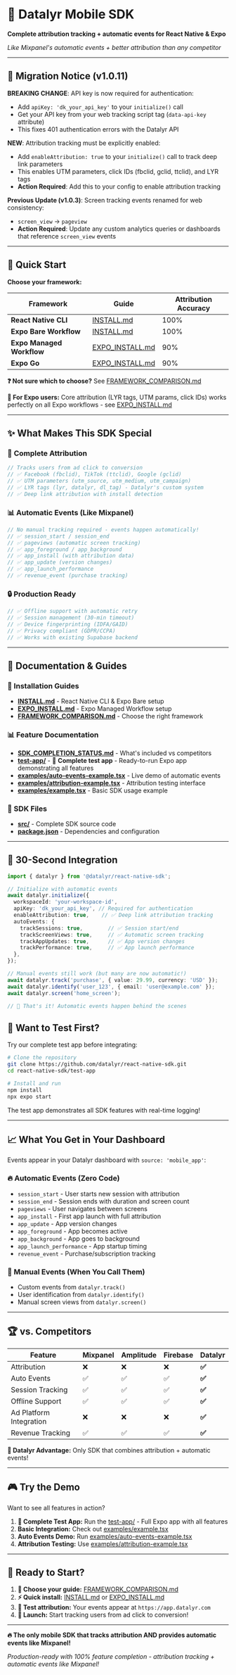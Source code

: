 # 📱 Datalyr Mobile SDK

**Complete attribution tracking + automatic events for React Native & Expo**

*Like Mixpanel's automatic events + better attribution than any competitor*

---

## 🚨 Migration Notice (v1.0.11)

**BREAKING CHANGE**: API key is now required for authentication:
- Add `apiKey: 'dk_your_api_key'` to your `initialize()` call
- Get your API key from your web tracking script tag (`data-api-key` attribute)
- This fixes 401 authentication errors with the Datalyr API

**NEW**: Attribution tracking must be explicitly enabled:
- Add `enableAttribution: true` to your `initialize()` call to track deep link parameters
- This enables UTM parameters, click IDs (fbclid, gclid, ttclid), and LYR tags
- **Action Required**: Add this to your config to enable attribution tracking

**Previous Update (v1.0.3)**: Screen tracking events renamed for web consistency:
- `screen_view` → `pageview` 
- **Action Required**: Update any custom analytics queries or dashboards that reference `screen_view` events

---

## 🚀 Quick Start

**Choose your framework:**

| Framework | Guide | Attribution Accuracy |
|-----------|-------|---------------------|
| **React Native CLI** | [INSTALL.md](https://github.com/datalyr/react-native-sdk/blob/main/INSTALL.md) | 100% |
| **Expo Bare Workflow** | [INSTALL.md](https://github.com/datalyr/react-native-sdk/blob/main/INSTALL.md) | 100% |
| **Expo Managed Workflow** | [EXPO_INSTALL.md](https://github.com/datalyr/react-native-sdk/blob/main/EXPO_INSTALL.md) | 90% |
| **Expo Go** | [EXPO_INSTALL.md](https://github.com/datalyr/react-native-sdk/blob/main/EXPO_INSTALL.md) | 90% |

**❓ Not sure which to choose?** See [FRAMEWORK_COMPARISON.md](https://github.com/datalyr/react-native-sdk/blob/main/FRAMEWORK_COMPARISON.md)

**📱 For Expo users:** Core attribution (LYR tags, UTM params, click IDs) works perfectly on all Expo workflows - see [EXPO_INSTALL.md](https://github.com/datalyr/react-native-sdk/blob/main/EXPO_INSTALL.md)

---

## ✨ What Makes This SDK Special

### 🎯 **Complete Attribution**
```typescript
// Tracks users from ad click to conversion
// ✅ Facebook (fbclid), TikTok (ttclid), Google (gclid)
// ✅ UTM parameters (utm_source, utm_medium, utm_campaign)
// ✅ LYR tags (lyr, datalyr, dl_tag) - Datalyr's custom system
// ✅ Deep link attribution with install detection
```

### 📊 **Automatic Events (Like Mixpanel)**
```typescript
// No manual tracking required - events happen automatically!
// ✅ session_start / session_end
// ✅ pageviews (automatic screen tracking)
// ✅ app_foreground / app_background  
// ✅ app_install (with attribution data)
// ✅ app_update (version changes)
// ✅ app_launch_performance
// ✅ revenue_event (purchase tracking)
```

### 🔒 **Production Ready**
```typescript
// ✅ Offline support with automatic retry
// ✅ Session management (30-min timeout)
// ✅ Device fingerprinting (IDFA/GAID)
// ✅ Privacy compliant (GDPR/CCPA)
// ✅ Works with existing Supabase backend
```

---

## 📁 Documentation & Guides

### **🚀 Installation Guides**
- **[INSTALL.md](https://github.com/datalyr/react-native-sdk/blob/main/INSTALL.md)** - React Native CLI & Expo Bare setup
- **[EXPO_INSTALL.md](https://github.com/datalyr/react-native-sdk/blob/main/EXPO_INSTALL.md)** - Expo Managed Workflow setup
- **[FRAMEWORK_COMPARISON.md](https://github.com/datalyr/react-native-sdk/blob/main/FRAMEWORK_COMPARISON.md)** - Choose the right framework

### **📊 Feature Documentation**
- **[SDK_COMPLETION_STATUS.md](https://github.com/datalyr/react-native-sdk/blob/main/SDK_COMPLETION_STATUS.md)** - What's included vs competitors
- **[test-app/](https://github.com/datalyr/react-native-sdk/tree/main/test-app)** - 🧪 **Complete test app** - Ready-to-run Expo app demonstrating all features
- **[examples/auto-events-example.tsx](https://github.com/datalyr/react-native-sdk/blob/main/examples/auto-events-example.tsx)** - Live demo of automatic events
- **[examples/attribution-example.tsx](https://github.com/datalyr/react-native-sdk/blob/main/examples/attribution-example.tsx)** - Attribution testing interface
- **[examples/example.tsx](https://github.com/datalyr/react-native-sdk/blob/main/examples/example.tsx)** - Basic SDK usage example

### **🔧 SDK Files**
- **[src/](https://github.com/datalyr/react-native-sdk/tree/main/src)** - Complete SDK source code
- **[package.json](https://github.com/datalyr/react-native-sdk/blob/main/package.json)** - Dependencies and configuration

---

## 🎯 30-Second Integration

```typescript
import { datalyr } from '@datalyr/react-native-sdk';

// Initialize with automatic events
await datalyr.initialize({
  workspaceId: 'your-workspace-id',
  apiKey: 'dk_your_api_key', // Required for authentication
  enableAttribution: true,    // ✅ Deep link attribution tracking
  autoEvents: {
    trackSessions: true,        // ✅ Session start/end
    trackScreenViews: true,     // ✅ Automatic screen tracking  
    trackAppUpdates: true,      // ✅ App version changes
    trackPerformance: true,     // ✅ App launch performance
  },
});

// Manual events still work (but many are now automatic!)
await datalyr.track('purchase', { value: 29.99, currency: 'USD' });
await datalyr.identify('user_123', { email: 'user@example.com' });
await datalyr.screen('home_screen');

// 🎉 That's it! Automatic events happen behind the scenes
```

## 🧪 **Want to Test First?**

Try our complete test app before integrating:

```bash
# Clone the repository
git clone https://github.com/datalyr/react-native-sdk.git
cd react-native-sdk/test-app

# Install and run
npm install
npx expo start
```

The test app demonstrates all SDK features with real-time logging!

---

## 📈 What You Get in Your Dashboard

Events appear in your Datalyr dashboard with `source: 'mobile_app'`:

### **🔥 Automatic Events (Zero Code)**
- `session_start` - User starts new session with attribution
- `session_end` - Session ends with duration and screen count  
- `pageviews` - User navigates between screens
- `app_install` - First app launch with full attribution
- `app_update` - App version changes
- `app_foreground` - App becomes active
- `app_background` - App goes to background  
- `app_launch_performance` - App startup timing
- `revenue_event` - Purchase/subscription tracking

### **📱 Manual Events (When You Call Them)**
- Custom events from `datalyr.track()`
- User identification from `datalyr.identify()`
- Manual screen views from `datalyr.screen()`

---

## 🏆 vs. Competitors

| Feature | Mixpanel | Amplitude | Firebase | **Datalyr** |
|---------|----------|-----------|----------|-------------|
| Attribution | ❌ | ❌ | ❌ | **✅** |
| Auto Events | ✅ | ✅ | ✅ | **✅** |
| Session Tracking | ✅ | ✅ | ✅ | **✅** |
| Offline Support | ✅ | ✅ | ✅ | **✅** |
| Ad Platform Integration | ❌ | ❌ | ❌ | **✅** |
| Revenue Tracking | ✅ | ✅ | ✅ | **✅** |

**🎯 Datalyr Advantage:** Only SDK that combines attribution + automatic events!

---

## 🎮 Try the Demo

Want to see all features in action?

1. **🧪 Complete Test App:** Run the [test-app/](https://github.com/datalyr/react-native-sdk/tree/main/test-app) - Full Expo app with all features
2. **Basic Integration:** Check out [examples/example.tsx](https://github.com/datalyr/react-native-sdk/blob/main/examples/example.tsx)
3. **Auto Events Demo:** Run [examples/auto-events-example.tsx](https://github.com/datalyr/react-native-sdk/blob/main/examples/auto-events-example.tsx)  
4. **Attribution Testing:** Use [examples/attribution-example.tsx](https://github.com/datalyr/react-native-sdk/blob/main/examples/attribution-example.tsx)

---

## 🚀 Ready to Start?

1. **📖 Choose your guide:** [FRAMEWORK_COMPARISON.md](https://github.com/datalyr/react-native-sdk/blob/main/FRAMEWORK_COMPARISON.md)
2. **⚡ Quick install:** [INSTALL.md](https://github.com/datalyr/react-native-sdk/blob/main/INSTALL.md) or [EXPO_INSTALL.md](https://github.com/datalyr/react-native-sdk/blob/main/EXPO_INSTALL.md)
3. **🧪 Test attribution:** Your events appear at `https://app.datalyr.com`
4. **🎉 Launch:** Start tracking users from ad click to conversion!

---

**🔥 The only mobile SDK that tracks attribution AND provides automatic events like Mixpanel!** 

*Production-ready with 100% feature completion - attribution tracking + automatic events like Mixpanel!* 